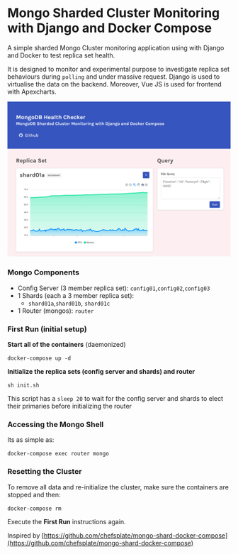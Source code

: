 Mongo Sharded Cluster Monitoring with Django and Docker Compose
=========================================

A simple sharded Mongo Cluster monitoring application using with Django and Docker to test replica set health.

It is designed to monitor and experimental purpose to investigate replica set behaviours during `polling` and under massive request.
Django is used to virtualise the data on the backend. Moreover, Vue JS is used for frontend with Apexcharts.

![screenshot](https://github.com/omegion/Mongo-Sharded-Cluster-Monitoring-with-Django-and-Docker-Compose/blob/master/screenshot.png?raw=true "Screenshot")


### Mongo Components

* Config Server (3 member replica set): `config01`,`config02`,`config03`
* 1 Shards (each a 3 member replica set):
	* `shard01a`,`shard01b`, `shard01c`
* 1 Router (mongos): `router`

### First Run (initial setup)
**Start all of the containers** (daemonized)

```
docker-compose up -d
```

**Initialize the replica sets (config server and shards) and router**

```
sh init.sh
```

This script has a `sleep 20` to wait for the config server and shards to elect their primaries before initializing the router

### Accessing the Mongo Shell
Its as simple as:

```
docker-compose exec router mongo
```

### Resetting the Cluster
To remove all data and re-initialize the cluster, make sure the containers are stopped and then:

```
docker-compose rm
```

Execute the **First Run** instructions again.


Inspired by [https://github.com/chefsplate/mongo-shard-docker-compose](https://github.com/chefsplate/mongo-shard-docker-compose)
